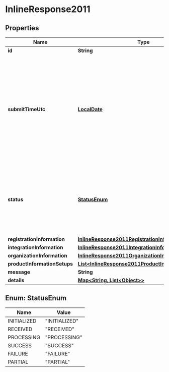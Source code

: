 
# InlineResponse2011

## Properties
Name | Type | Description | Notes
------------ | ------------- | ------------- | -------------
**id** | **String** |  |  [optional]
**submitTimeUtc** | [**LocalDate**](LocalDate.md) | Time of request in UTC. &#x60;Format: YYYY-MM-DDThh:mm:ssZ&#x60;  Example 2016-08-11T22:47:57Z equals August 11, 2016, at 22:47:57 (10:47:57 p.m.). The T separates the date and the time. The Z indicates UTC.  |  [optional]
**status** | [**StatusEnum**](#StatusEnum) | The status of Registration request Possible Values:   - &#39;INITIALIZED&#39;   - &#39;RECEIVED&#39;   - &#39;PROCESSING&#39;   - &#39;SUCCESS&#39;   - &#39;FAILURE&#39;   - &#39;PARTIAL&#39;  |  [optional]
**registrationInformation** | [**InlineResponse2011RegistrationInformation**](InlineResponse2011RegistrationInformation.md) |  |  [optional]
**integrationInformation** | [**InlineResponse2011IntegrationInformation**](InlineResponse2011IntegrationInformation.md) |  |  [optional]
**organizationInformation** | [**InlineResponse2011OrganizationInformation**](InlineResponse2011OrganizationInformation.md) |  |  [optional]
**productInformationSetups** | [**List&lt;InlineResponse2011ProductInformationSetups&gt;**](InlineResponse2011ProductInformationSetups.md) |  |  [optional]
**message** | **String** |  |  [optional]
**details** | [**Map&lt;String, List&lt;Object&gt;&gt;**](List.md) |  |  [optional]


<a name="StatusEnum"></a>
## Enum: StatusEnum
Name | Value
---- | -----
INITIALIZED | &quot;INITIALIZED&quot;
RECEIVED | &quot;RECEIVED&quot;
PROCESSING | &quot;PROCESSING&quot;
SUCCESS | &quot;SUCCESS&quot;
FAILURE | &quot;FAILURE&quot;
PARTIAL | &quot;PARTIAL&quot;



